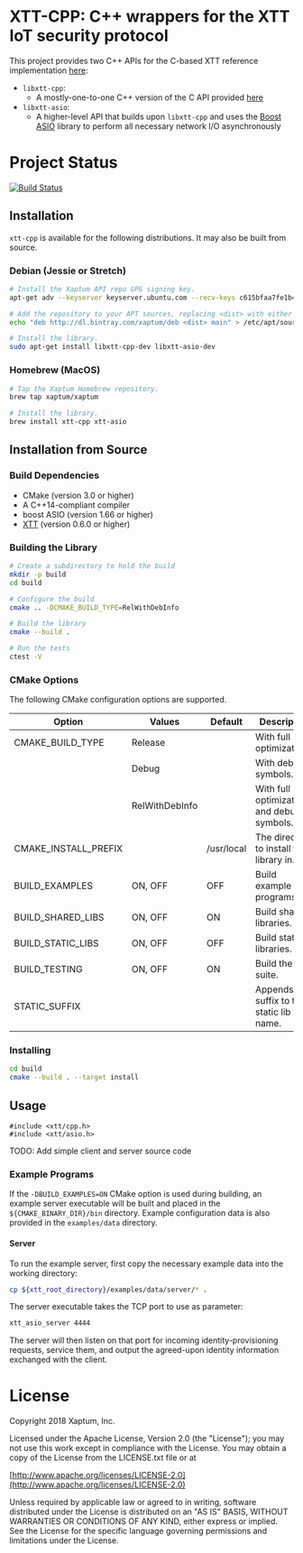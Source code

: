 # XTT-CPP: C++ wrappers for the XTT IoT security protocol

This project provides two C++ APIs for the C-based XTT
reference implementation [here](https://github.com/xaptum/xtt):
- `libxtt-cpp`:
  - A mostly-one-to-one C++ version of the C API provided [here](https://github.com/xaptum/xtt)
- `libxtt-asio`:
  - A higher-level API that builds upon `libxtt-cpp` and uses the [Boost ASIO](https://www.boost.org/doc/libs/1_67_0/doc/html/boost_asio.html)
    library to perform all necessary network I/O asynchronously

# Project Status
[![Build Status](https://travis-ci.org/xaptum/xtt-cpp.svg?branch=master)](https://travis-ci.org/xaptum/xtt-cpp)

## Installation

`xtt-cpp` is available for the following distributions. It may also be
built from source.

### Debian (Jessie or Stretch)

``` bash
# Install the Xaptum API repo GPG signing key.
apt-get adv --keyserver keyserver.ubuntu.com --recv-keys c615bfaa7fe1b4ca

# Add the repository to your APT sources, replacing <dist> with either jessie or stretch.
echo "deb http://dl.bintray.com/xaptum/deb <dist> main" > /etc/apt/sources.list.d/xaptum.list

# Install the library.
sudo apt-get install libxtt-cpp-dev libxtt-asio-dev
```

### Homebrew (MacOS)

``` bash
# Tap the Xaptum Homebrew repository.
brew tap xaptum/xaptum

# Install the library.
brew install xtt-cpp xtt-asio
```

## Installation from Source

### Build Dependencies

* CMake (version 3.0 or higher)
* A C++14-compliant compiler
* boost ASIO (version 1.66 or higher)
* [XTT](https://github.com/xaptum/xtt) (version 0.6.0 or higher)

### Building the Library

```bash
# Create a subdirectory to hold the build
mkdir -p build
cd build

# Configure the build
cmake .. -DCMAKE_BUILD_TYPE=RelWithDebInfo

# Build the library
cmake --build .

# Run the tests
ctest -V
```

### CMake Options

The following CMake configuration options are supported.

| Option                              | Values          | Default    | Description                                     |
|-------------------------------------|-----------------|------------|-------------------------------------------------|
| CMAKE_BUILD_TYPE                    | Release         |            | With full optimizations.                        |
|                                     | Debug           |            | With debug symbols.                             |
|                                     | RelWithDebInfo  |            | With full optimizations and debug symbols.      |
| CMAKE_INSTALL_PREFIX                | <string>        | /usr/local | The directory to install the library in.        |
| BUILD_EXAMPLES                      | ON, OFF         | OFF        | Build example programs                          |
| BUILD_SHARED_LIBS                   | ON, OFF         | ON         | Build shared libraries.                         |
| BUILD_STATIC_LIBS                   | ON, OFF         | OFF        | Build static libraries.                         |
| BUILD_TESTING                       | ON, OFF         | ON         | Build the test suite.                           |
| STATIC_SUFFIX                       | <string>        | <none>     | Appends a suffix to the static lib name.        |

### Installing

```bash
cd build
cmake --build . --target install
```

## Usage
```
#include <xtt/cpp.h>
#include <xtt/asio.h>
```
TODO: Add simple client and server source code

### Example Programs
If the `-DBUILD_EXAMPLES=ON` CMake option is used during building,
an example server executable will be built and placed
in the `${CMAKE_BINARY_DIR}/bin` directory.
Example configuration data is also provided in the `examples/data`
directory.

#### Server
To run the example server, first copy the necessary example data
into the working directory:
```bash
cp ${xtt_root_directory}/examples/data/server/* .
```

The server executable takes the TCP port to use as parameter:
```bash
xtt_asio_server 4444
```

The server will then listen on that port for incoming identity-provisioning
requests, service them,
and output the agreed-upon identity information exchanged with the client.

# License
Copyright 2018 Xaptum, Inc.

Licensed under the Apache License, Version 2.0 (the "License"); you may not
use this work except in compliance with the License. You may obtain a copy of
the License from the LICENSE.txt file or at

[http://www.apache.org/licenses/LICENSE-2.0](http://www.apache.org/licenses/LICENSE-2.0)

Unless required by applicable law or agreed to in writing, software
distributed under the License is distributed on an "AS IS" BASIS, WITHOUT
WARRANTIES OR CONDITIONS OF ANY KIND, either express or implied. See the
License for the specific language governing permissions and limitations under
the License.
